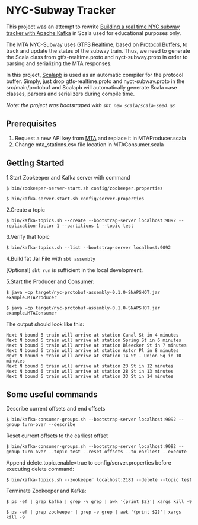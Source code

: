 # NYC-Subway Tracker
This project was an attempt to rewrite [Building a real time NYC subway tracker with Apache Kafka](https://hackernoon.com/building-a-real-time-nyc-subway-tracker-with-apache-kafka-40d4e09bfe98) in Scala used for educational purposes only.

The MTA NYC-Subway uses [GTFS Realtime](https://developers.google.com/transit/gtfs-realtime/), based on [Protocol Buffers](https://developers.google.com/protocol-buffers/), to track and update the states of the subway train. Thus, we need to generate the Scala class from gtfs-realtime.proto and nyct-subway.proto in order to parsing and serializing the MTA responses.

In this project, [Scalapb](https://scalapb.github.io/) is used as an automatic compiler for the protocol buffer. Simply, just drop 
gtfs-realtime.proto and nyct-subway.proto in the src/main/protobuf and Scalapb will automatically generate Scala case classes, parsers and serializers during compile time.

_Note: the project was bootstraped with `sbt new scala/scala-seed.g8`_

## Prerequisites
1. Request a new API key from [MTA](http://datamine.mta.info/feed-documentation) and replace it in MTAProducer.scala
2. Change mta_stations.csv file location in MTAConsumer.scala

## Getting Started

1.Start Zookeeper and Kafka server with command
```
$ bin/zookeeper-server-start.sh config/zookeeper.properties

$ bin/kafka-server-start.sh config/server.properties
```

2.Create a topic 

```
$ bin/kafka-topics.sh --create --bootstrap-server localhost:9092 --replication-factor 1 --partitions 1 --topic test
```
3.Verify that topic 

```
$ bin/kafka-topics.sh --list --bootstrap-server localhost:9092
```

4.Build fat Jar File with `sbt assembly`

[Optional] `sbt run`  is sufficient in the local development.

5.Start the Producer and Consumer:
```
$ java -cp target/nyc-protobuf-assembly-0.1.0-SNAPSHOT.jar example.MTAProducer

$ java -cp target/nyc-protobuf-assembly-0.1.0-SNAPSHOT.jar example.MTAConsumer
```

The output should look like this:

```
Next N bound 6 train will arrive at station Canal St in 4 minutes
Next N bound 6 train will arrive at station Spring St in 6 minutes
Next N bound 6 train will arrive at station Bleecker St in 7 minutes
Next N bound 6 train will arrive at station Astor Pl in 8 minutes
Next N bound 6 train will arrive at station 14 St - Union Sq in 10 minutes
Next N bound 6 train will arrive at station 23 St in 12 minutes
Next N bound 6 train will arrive at station 28 St in 13 minutes
Next N bound 6 train will arrive at station 33 St in 14 minutes
```

## Some useful commands

Describe current offsets and end offsets

```
$ bin/kafka-consumer-groups.sh --bootstrap-server localhost:9092 --group turn-over --describe
```

Reset current offsets to the earliest offset

```
$ bin/kafka-consumer-groups.sh --bootstrap-server localhost:9092 --group turn-over --topic test --reset-offsets --to-earliest --execute
```

Append delete.topic.enable=true to config/server.properties before executing delete command:

```
$ bin/kafka-topics.sh --zookeeper localhost:2181 --delete --topic test
```

Terminate Zookeeper and Kafka:

```
$ ps -ef | grep kafka | grep -v grep | awk '{print $2}'| xargs kill -9

$ ps -ef | grep zookeeper | grep -v grep | awk '{print $2}'| xargs kill -9
```
